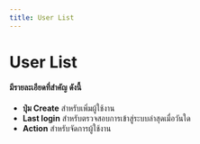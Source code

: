 ```yaml
---
title: User List
---
```

# User List
#### มีรายละเอียดที่สำคัญ ดังนี้
* **ปุ่ม Create** สำหรับเพิ่มผู้ใช้งาน
* **Last login** สำหรับตรวจสอบการเข้าสู่ระบบล่าสุดเมื่อวันใด
* **Action** สำหรับจัดการผู้ใช้งาน
<!-- ![ปลา](/my-website/docs/User/img/User-list.jpeg) -->


